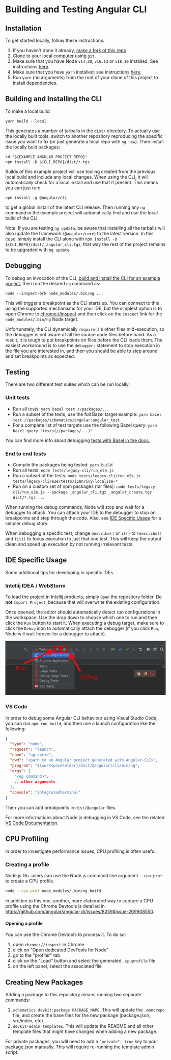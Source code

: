# Building and Testing Angular CLI

## Installation

To get started locally, follow these instructions:

1. If you haven't done it already, [make a fork of this repo](https://github.com/angular/angular-cli/fork).
1. Clone to your local computer using `git`.
1. Make sure that you have Node `v14.20`, `v16.13` or `v18.10` installed. See instructions [here](https://nodejs.org/en/download/).
1. Make sure that you have `yarn` installed; see instructions [here](https://yarnpkg.com/lang/en/docs/install/).
1. Run `yarn` (no arguments) from the root of your clone of this project to install dependencies.

## Building and Installing the CLI

To make a local build:

```shell
yarn build --local
```

This generates a number of tarballs in the `dist/` directory. To actually use
the locally built tools, switch to another repository reproducing the specific
issue you want to fix (or just generate a local repo with `ng new`). Then
install the locally built packages:

```shell
cd "${EXAMPLE_ANGULAR_PROJECT_REPO}"
npm install -D ${CLI_REPO}/dist/*.tgz
```

Builds of this example project will use tooling created from the previous local
build and include any local changes. When using the CLI, it will automatically
check for a local install and use that if present. This means you can just run:

```shell
npm install -g @angular/cli
```

to get a global install of the latest CLI release. Then running any `ng` command
in the example project will automatically find and use the local build of the
CLI.

Note: If you are testing `ng update`, be aware that installing all the tarballs
will also update the framework (`@angular/core`) to the latest version. In this
case, simply install the CLI alone with
`npm install -D ${CLI_REPO}/dist/_angular_cli.tgz`, that way the rest of the
project remains to be upgraded with `ng update`.

## Debugging

To debug an invocation of the CLI, [build and install the CLI for an example
project](#building-and-installing-the-cli), then run the desired `ng` command
as:

```shell
node --inspect-brk node_modules/.bin/ng ...
```

This will trigger a breakpoint as the CLI starts up. You can connect to this
using the supported mechanisms for your IDE, but the simplest option is to open
Chrome to [chrome://inspect](chrome://inspect) and then click on the `inspect`
link for the `node_modules/.bin/ng` Node target.

Unfortunately, the CLI dynamically `require()`'s other files mid-execution, so
the debugger is not aware of all the source code files before hand. As a result,
it is tough to put breakpoints on files before the CLI loads them. The easiest
workaround is to use the `debugger;` statement to stop execution in the file you
are interested in, and then you should be able to step around and set breakpoints
as expected.

## Testing

There are two different test suites which can be run locally:

### Unit tests

- Run all tests: `yarn bazel test //packages/...`
- Run a subset of the tests, use the full Bazel target example: `yarn bazel test //packages/schematics/angular:angular_test`
- For a complete list of test targets use the following Bazel query: `yarn bazel query "tests(//packages/...)"`

You can find more info about debugging [tests with Bazel in the docs.](https://github.com/angular/angular-cli/blob/main/docs/process/bazel.md#debugging-jasmine_node_test)

### End to end tests

- Compile the packages being tested: `yarn build`
- Run all tests: `node tests/legacy-cli/run_e2e.js`
- Run a subset of the tests: `node tests/legacy-cli/run_e2e.js tests/legacy-cli/e2e/tests/i18n/ivy-localize-*`
- Run on a custom set of npm packages (tar files): `node tests/legacy-cli/run_e2e.js --package _angular_cli.tgz _angular_create.tgz dist/*.tgz ...`

When running the debug commands, Node will stop and wait for a debugger to attach.
You can attach your IDE to the debugger to stop on breakpoints and step through the code. Also, see [IDE Specific Usage](#ide-specific-usage) for a
simpler debug story.

When debugging a specific test, change `describe()` or `it()` to `fdescribe()`
and `fit()` to focus execution to just that one test. This will keep the output clean and speed up execution by not running irrelevant tests.

## IDE Specific Usage

Some additional tips for developing in specific IDEs.

### Intellij IDEA / WebStorm

To load the project in Intellij products, simply `Open` the repository folder.
Do **not** `Import Project`, because that will overwrite the existing
configuration.

Once opened, the editor should automatically detect run configurations in the
workspace. Use the drop down to choose which one to run and then click the `Run`
button to start it. When executing a debug target, make sure to click the
`Debug` icon to automatically attach the debugger (if you click `Run`, Node will
wait forever for a debugger to attach).

![Intellij IDEA run configurations](images/run-configurations.png)

### VS Code

In order to debug some Angular CLI behaviour using Visual Studio Code, you can run `npm run build`, and then use a launch configuration like the following:

```json
{
  "type": "node",
  "request": "launch",
  "name": "ng serve",
  "cwd": "<path to an Angular project generated with Angular-CLI>",
  "program": "${workspaceFolder}/dist/@angular/cli/bin/ng",
  "args": [
    "<ng command>",
    ...other arguments
  ],
  "console": "integratedTerminal"
}
```

Then you can add breakpoints in `dist/@angular` files.

For more informations about Node.js debugging in VS Code, see the related [VS Code Documentation](https://code.visualstudio.com/docs/nodejs/nodejs-debugging).

## CPU Profiling

In order to investigate performance issues, CPU profiling is often useful.

### Creating a profile

Node.js 16+ users can use the Node.js command line argument `--cpu-prof` to create a CPU profile.

```bash
node --cpu-prof node_modules/.bin/ng build
```

In addition to this one, another, more elaborated way to capture a CPU profile using the Chrome Devtools is detailed in https://github.com/angular/angular-cli/issues/8259#issue-269908550.

#### Opening a profile

You can use the Chrome Devtools to process it. To do so:

1. open `chrome://inspect` in Chrome
1. click on "Open dedicated DevTools for Node"
1. go to the "profiler" tab
1. click on the "Load" button and select the generated `.cpuprofile` file
1. on the left panel, select the associated file

## Creating New Packages

Adding a package to this repository means running two separate commands:

1. `schematics devkit:package PACKAGE_NAME`. This will update the `.monorepo` file, and create the
   base files for the new package (package.json, src/index, etc).
1. `devkit-admin templates`. This will update the README and all other template files that might
   have changed when adding a new package.

For private packages, you will need to add a `"private": true` key to your package.json manually.
This will require re-running the template admin script.
